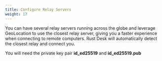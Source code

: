 ```yaml
---
title: Configure Relay Servers
weight: 17
---
```


You can have several relay servers running across the globe and leverage GeoLocation to use the closest relay server, giving you a faster experience when connecting to remote computers. Rust Desk will automatically detect the closest relay and connect you.

You will need the private key pair **id_ed25519** and **id_ed25519.pub** 
